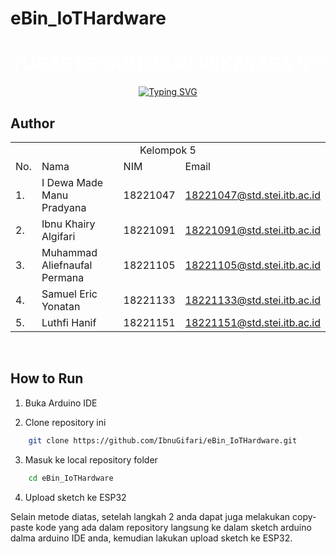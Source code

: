 # eBin_IoTHardware
<div align="center">
    <h1 align="center">
    <span style="color: white; font-weight: bold;">TUGAS BESAR II3240 REKAYASA STI</span>
    </h1>
</div>

<div align="center">
    <!-- Typing SVG by DenverCoder1 - https://github.com/DenverCoder1/readme-typing-svg -->
    <a href="https://git.io/typing-svg"><img src="https://readme-typing-svg.demolab.com?font=Fira+Code&pause=1000&color=747B2E&center=true&vCenter=true&width=700&lines=Kelompok+5+-+K1;Sistem+dan+Teknologi+Informasi;eBin" alt="Typing SVG" />
    </a>
</div>

## **Author**

<p align="center"> 
<table>
    <tr>
        <td colspan=4 align="center">Kelompok 5</td>
    </tr>
    <tr>
        <td>No.</td>
        <td>Nama</td>
        <td>NIM</td>
        <td>Email</td>
    </tr>
    <tr>
        <td>1.</td>
        <td>I Dewa Made Manu Pradyana</td>
        <td>18221047</td>
        <td><a href="mailto:18221047@std.stei.itb.ac.id">18221047@std.stei.itb.ac.id</a></td>
    </tr>
    <tr>
        <td>2.</td>
        <td>Ibnu Khairy Algifari</td>
        <td>18221091</td>
        <td><a href="mailto:18221091@std.stei.itb.ac.id">18221091@std.stei.itb.ac.id</a></td>
    </tr>
    <tr>
        <td>3.</td>
        <td>Muhammad Aliefnaufal Permana</td>
        <td>18221105</td>
        <td><a href="mailto:18221105@std.stei.itb.ac.id">18221105@std.stei.itb.ac.id</a></td>
    </tr>
    <tr>
        <td>4.</td>
        <td>Samuel Eric Yonatan</td>
        <td>18221133</td>
        <td><a href="mailto:18221133@std.stei.itb.ac.id">18221133@std.stei.itb.ac.id</a></td>
    </tr>
    <tr>
        <td>5.</td>
        <td>Luthfi Hanif</td>
        <td>18221151</td>
        <td><a href="mailto:18221151@std.stei.itb.ac.id">18221151@std.stei.itb.ac.id</a></td>
    </tr>
</table>
</p>

<br>

## **How to Run**

1. Buka Arduino IDE</br>

2. Clone repository ini</br>

```bash
    git clone https://github.com/IbnuGifari/eBin_IoTHardware.git
```

3. Masuk ke local repository folder</br>

```bash
    cd eBin_IoTHardware
```

4. Upload sketch ke ESP32

Selain metode diatas, setelah langkah 2 anda dapat juga melakukan copy-paste kode yang ada dalam repository langsung ke dalam sketch arduino dalma arduino IDE anda, kemudian lakukan upload sketch ke ESP32. 
